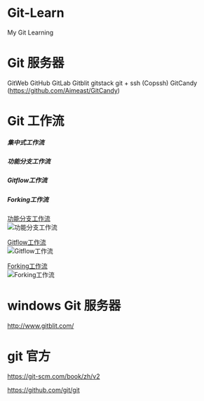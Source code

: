 # Git-Learn
My Git Learning

# Git 服务器  
GitWeb
GitHub
GitLab
Gitblit
gitstack
git + ssh (Copssh)
GitCandy (https://github.com/Aimeast/GitCandy)

# Git 工作流
##### 集中式工作流
##### 功能分支工作流
##### Gitflow工作流
##### Forking工作流

[功能分支工作流](https://xfzzmzj.github.io/Git-Learn/git-workflow-feature-branch-1.png)  
![功能分支工作流](https://xfzzmzj.github.io/Git-Learn/git-workflow-feature-branch-1.png)  

[Gitflow工作流](https://xfzzmzj.github.io/Git-Learn/git-workflow-release-cycle-4maintenance.png)  
![Gitflow工作流](https://xfzzmzj.github.io/Git-Learn/git-workflow-release-cycle-4maintenance.png)  

[Forking工作流](https://xfzzmzj.github.io/Git-Learn/git-workflow-forking.png)  
![Forking工作流](https://xfzzmzj.github.io/Git-Learn/git-workflow-forking.png)

# windows Git 服务器  
http://www.gitblit.com/

# git 官方  
https://git-scm.com/book/zh/v2

https://github.com/git/git

